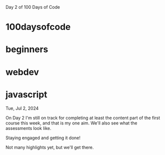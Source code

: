 Day 2 of 100 Days of Code
# 100daysofcode
# beginners
# webdev
# javascript
Tue, Jul 2, 2024

On Day 2 I'm still on track for completing at least the content part of the first course this week, and that is my one aim. We'll also see what the assessments look like.

Staying engaged and getting it done!

Not many highlights yet, but we'll get there.